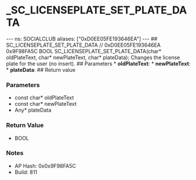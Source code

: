 # _SC_LICENSEPLATE_SET_PLATE_DATA

--- ns: SOCIALCLUB aliases: ["0xD0EE05FE193646EA"] --- ## SC_LICENSEPLATE_SET_PLATE_DATA  // 0xD0EE05FE193646EA 0x9F98FA5C BOOL SC_LICENSEPLATE_SET_PLATE_DATA(char* oldPlateText, char* newPlateText, char* plateData);  Changes the license plate for the user (no insert).  ## Parameters * **oldPlateText**: * **newPlateText**: * **plateData**:  ## Return value

### Parameters
* const char* oldPlateText
* const char* newPlateText
* Any* plateData

### Return Value
* BOOL

### Notes
* AP Hash: 0x0x9F98FA5C
* Build: 811

